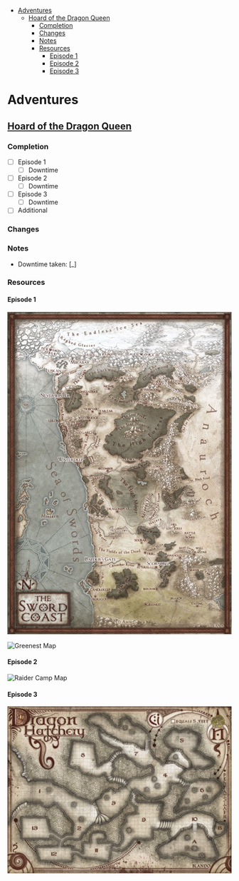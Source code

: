 
- [Adventures](#adventures)
  - [Hoard of the Dragon Queen](#hoard-of-the-dragon-queen)
    - [Completion](#completion)
    - [Changes](#changes)
    - [Notes](#notes)
    - [Resources](#resources)
      - [Episode 1](#episode-1)
      - [Episode 2](#episode-2)
      - [Episode 3](#episode-3)
# Adventures
## [Hoard of the Dragon Queen](/Campaigns/HoardDragonQueen_Encounters.pdf)
### Completion
- [ ] Episode 1
  - [ ] Downtime
- [ ] Episode 2
  - [ ] Downtime
- [ ] Episode 3
  - [ ] Downtime
- [ ] Additional

### Changes
### Notes
- Downtime taken: [_]
### Resources
#### Episode 1
![Region Map](/Notes/Resources/Hoard_of_the_Dragon_Queen/Region%20Map.png)

![Greenest Map](/Notes/Resources/Hoard_of_the_Dragon_Queen/Greenest%20Map.png)
#### Episode 2
![Raider Camp Map](/Notes/Resources/Hoard_of_the_Dragon_Queen/Raider%20Camp%20Map.png)
#### Episode 3
![Dragon Hatchery Map](/Notes/Resources/Hoard_of_the_Dragon_Queen/Dragon%20Hatchery%20Map.png)
